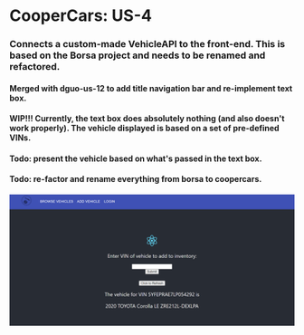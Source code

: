 # CooperCars: US-4 
### Connects a custom-made VehicleAPI to the front-end. This is based on the Borsa project and needs to be renamed and refactored. 
#### Merged with dguo-us-12 to add title navigation bar and re-implement text box.
#### WIP!!! Currently, the text box does absolutely nothing (and also doesn't work properly). The vehicle displayed is based on a set of pre-defined VINs.
#### Todo: present the vehicle based on what's passed in the text box.
#### Todo: re-factor and rename everything from borsa to coopercars.

![image1](us-7.png)
